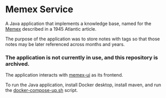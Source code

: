 # Memex Service

A Java application that implements a knowledge base, named for the [Memex](https://en.wikipedia.org/wiki/Memex) described in a 1945 Atlantic article.

The purpose of the application was to store notes with tags so that those notes may be later referenced across months and years.

### The application is not currently in use, and this repository is archived.


The application interacts with [memex-ui](https://github.com/matthewjohnson42/memex-ui) as its frontend.

To run the Java application, install Docker desktop, install maven, and run the [docker-compose-up.sh](https://github.com/matthewjohnson42/memex-service/docker/docker-compose-up.sh) script.

